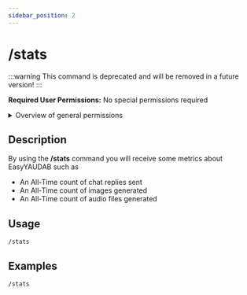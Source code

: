 ```yaml
---
sidebar_position: 2
---
```


# /stats
:::warning
This command is deprecated and will be removed in a future version!
:::

**Required User Permissions:** No special permissions required

<details>
	<summary>Overview of general permissions</summary>
	
	These permissions are needed for users to run any commands at all in a channel
	- View Channel permissions
	- Send Messages permissions
	- Use Application Commands permissions
</details>

## Description
By using the **/stats** command you will receive some metrics about EasyYAUDAB such as
- An All-Time count of chat replies sent
- An All-Time count of images generated
- An All-Time count of audio files generated

## Usage
`/stats`

## Examples
`/stats`